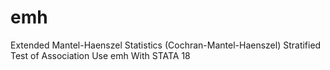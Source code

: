 # emh
Extended Mantel-Haenszel Statistics (Cochran-Mantel-Haenszel) Stratified Test of Association Use emh With STATA 18
